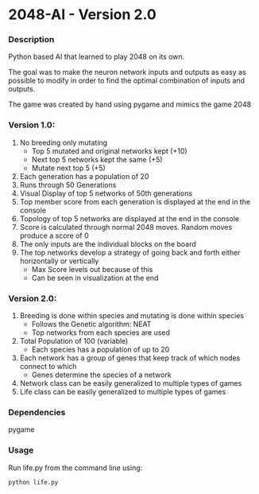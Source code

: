 # 2048-AI - Version 2.0
### Description
Python based AI that learned to play 2048 on its own. 

The goal was to make the neuron network inputs and outputs as easy as possible to modify in order to find the optimal combination of inputs and outputs.  

The game was created by hand using pygame and mimics the game 2048

### Version 1.0:  
1. No breeding only mutating
    - Top 5 mutated and original networks kept (+10)
    - Next top 5 networks kept the same (+5)
    - Mutate next top 5 (+5)
2. Each generation has a population of 20
3. Runs through 50 Generations
4. Visual Display of top 5 networks of 50th generations
5. Top member score from each generation is displayed at the end in the console
6. Topology of top 5 networks are displayed at the end in the console
7. Score is calculated through normal 2048 moves. Random moves produce a score of 0
8. The only inputs are the individual blocks on the board
9. The top networks develop a strategy of going back and forth either horizontally or vertically
    - Max Score levels out because of this
    - Can be seen in visualization at the end


### Version 2.0:  
1. Breeding is done within species and mutating is done within species  
    - Follows the Genetic algorithm: NEAT  
    - Top networks from each species are used
2. Total Population of 100 (variable)
    - Each species has a population of up to 20  
3. Each network has a group of genes that keep track of which nodes connect to which
    - Genes determine the species of a network
4. Network class can be easily generalized to multiple types of games
5. Life class can be easily generalized to multiple types of games
  
### Dependencies
pygame

### Usage
Run life.py from the command line using:
  ```
  python life.py
  ```
